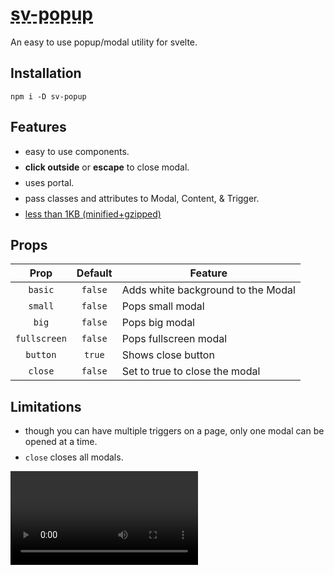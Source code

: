 <script>
  import Modal from "$lib/Modal.svelte";
  import Trigger from "$lib/Trigger.svelte";
  import Content from "$lib/Content.svelte";
  import Word from "./Word.md"
  import Default from "./Default.md"
  import Basic from "./Basic.md"
  import Close from "./Close.md"
  import Small from "./Small.md"
  import Styled from "./Styled.md"
  import CustomBackground from "./CustomBackground.md"
  import Big from "./Big.md"
  import Video from "./Video.md"
  import VideoBig from "./VideoBig.md"
  import NoClose from "./NoClose.md"
  import Fullscreen from "./Fullscreen.md"
  import ImageTrigger from "./ImageTrigger.md"
</script>

<h1>sv-popup</h1>

An easy to use popup/modal utility for svelte.

## Installation

```
npm i -D sv-popup
```

## Features

- easy to use components.
- **click outside** or **escape** to close modal.
- uses portal.
- pass classes and attributes to Modal, Content, & Trigger.
- [less than 1KB (minified+gzipped)](https://bundlephobia.com/package/sv-popup)

## Props

|     Prop     | Default | Feature                            |
| :----------: | :-----: | ---------------------------------- |
|   `basic`    | `false` | Adds white background to the Modal |
|   `small`    | `false` | Pops small modal                   |
|    `big`     | `false` | Pops big modal                     |
| `fullscreen` | `false` | Pops fullscreen modal              |
|   `button`   | `true`  | Shows close button                 |
|   `close`    | `false` | Set to true to close the modal     |

## Limitations

- though you can have multiple triggers on a page, only one modal can be opened at a time.
- `close` closes all modals.

<Word />
<Default />
<Basic />
<Close />
<Small />
<Styled />
<CustomBackground />
<Big />
<Video />
<VideoBig />
<NoClose />
<Fullscreen />
<ImageTrigger />
<br/>
<a href="https://github.com/sharu725/sv-popup">Contribute / Open an issue</a>

<style>
  h1 {
    text-decoration: underline;
    text-decoration-style: dashed;
  }

  li {
    margin-bottom: 0.5rem;
  }

  :global(.p-4) {
    padding: 2rem !important;
  }
  :global(.bg-indigo-400) {
    background-color: #6569db;
  }
</style>
